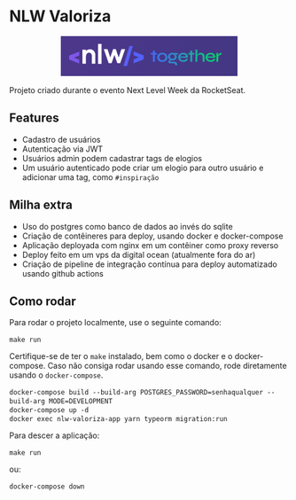 # NLW Valoriza

<p align="center">
<img src="logo.png"/>
</p>

Projeto criado durante o evento Next Level Week da RocketSeat.

## Features

- Cadastro de usuários
- Autenticação via JWT
- Usuários admin podem cadastrar tags de elogios
- Um usuário autenticado pode criar um elogio para outro usuário e adicionar uma tag, como `#inspiração`

## Milha extra

- Uso do postgres como banco de dados ao invés do sqlite
- Criação de contêineres para deploy, usando docker e docker-compose
- Aplicação deployada com nginx em um contêiner como proxy reverso
- Deploy feito em um vps da digital ocean (atualmente fora do ar)
- Criação de pipeline de integração contínua para deploy automatizado usando github actions

## Como rodar

Para rodar o projeto localmente, use o seguinte comando:

```shell
make run
```

Certifique-se de ter o `make` instalado, bem como o docker e o docker-compose. Caso não consiga rodar usando esse comando, rode diretamente usando o `docker-compose`.

```shell
docker-compose build --build-arg POSTGRES_PASSWORD=senhaqualquer --build-arg MODE=DEVELOPMENT
docker-compose up -d
docker exec nlw-valoriza-app yarn typeorm migration:run
```

Para descer a aplicação:

```shell
make run
```

ou:

```shell
docker-compose down
```
